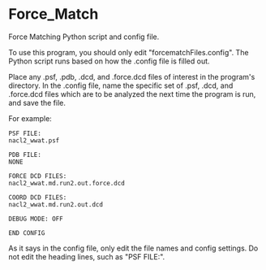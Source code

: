 # Force_Match
Force Matching Python script and config file.

To use this program, you should only edit "forcematchFiles.config". The Python script runs
based on how the .config file is filled out.

Place any .psf, .pdb, .dcd, and .force.dcd files of interest in the program's directory. In the .config file,
name the specific set of .psf, .dcd, and .force.dcd files which are to be analyzed the next time the program is run, and save the file.

For example:

    PSF FILE:
    nacl2_wwat.psf
    
    PDB FILE:
    NONE
    
    FORCE DCD FILES:
    nacl2_wwat.md.run2.out.force.dcd
    
    COORD DCD FILES:
    nacl2_wwat.md.run2.out.dcd
    
    DEBUG MODE: OFF
    
    END CONFIG

As it says in the config file, only edit the file names and config settings. Do not edit the heading
lines, such as "PSF FILE:".
